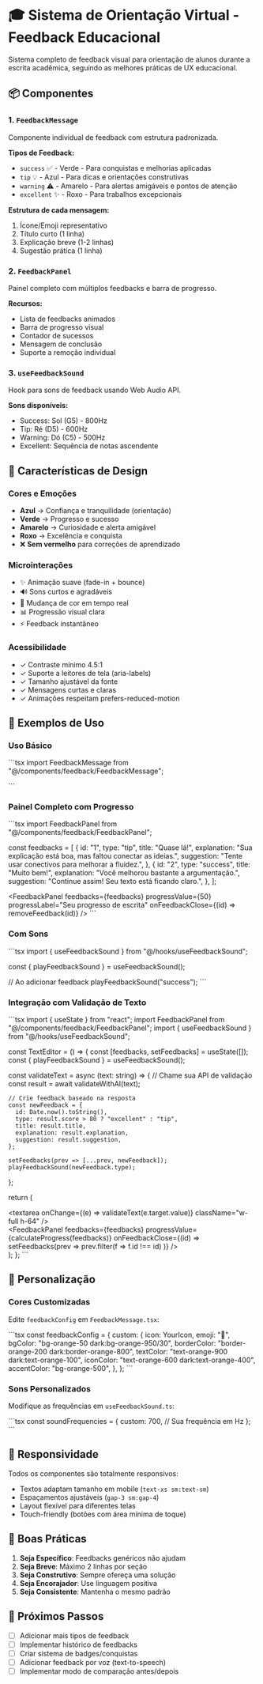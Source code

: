 # 🎓 Sistema de Orientação Virtual - Feedback Educacional

Sistema completo de feedback visual para orientação de alunos durante a escrita acadêmica, seguindo as melhores práticas de UX educacional.

## 📦 Componentes

### 1. `FeedbackMessage`
Componente individual de feedback com estrutura padronizada.

**Tipos de Feedback:**
- `success` ✅ - Verde - Para conquistas e melhorias aplicadas
- `tip` 💡 - Azul - Para dicas e orientações construtivas  
- `warning` ⚠️ - Amarelo - Para alertas amigáveis e pontos de atenção
- `excellent` ✨ - Roxo - Para trabalhos excepcionais

**Estrutura de cada mensagem:**
1. Ícone/Emoji representativo
2. Título curto (1 linha)
3. Explicação breve (1-2 linhas)
4. Sugestão prática (1 linha)

### 2. `FeedbackPanel`
Painel completo com múltiplos feedbacks e barra de progresso.

**Recursos:**
- Lista de feedbacks animados
- Barra de progresso visual
- Contador de sucessos
- Mensagem de conclusão
- Suporte a remoção individual

### 3. `useFeedbackSound`
Hook para sons de feedback usando Web Audio API.

**Sons disponíveis:**
- Success: Sol (G5) - 800Hz
- Tip: Ré (D5) - 600Hz
- Warning: Dó (C5) - 500Hz
- Excellent: Sequência de notas ascendente

## 🎨 Características de Design

### Cores e Emoções
- **Azul** → Confiança e tranquilidade (orientação)
- **Verde** → Progresso e sucesso
- **Amarelo** → Curiosidade e alerta amigável
- **Roxo** → Excelência e conquista
- ❌ **Sem vermelho** para correções de aprendizado

### Microinterações
- ✨ Animação suave (fade-in + bounce)
- 🔊 Sons curtos e agradáveis
- 🎨 Mudança de cor em tempo real
- 📊 Progressão visual clara
- ⚡ Feedback instantâneo

### Acessibilidade
- ✓ Contraste mínimo 4.5:1
- ✓ Suporte a leitores de tela (aria-labels)
- ✓ Tamanho ajustável da fonte
- ✓ Mensagens curtas e claras
- ✓ Animações respeitam prefers-reduced-motion

## 📖 Exemplos de Uso

### Uso Básico

\`\`\`tsx
import FeedbackMessage from "@/components/feedback/FeedbackMessage";

<FeedbackMessage
  type="tip"
  title="Quase lá!"
  explanation="Sua explicação está boa, mas faltou conectar as ideias."
  suggestion='Tente usar palavras como "porque", "então" ou "por isso".'
/>
\`\`\`

### Painel Completo com Progresso

\`\`\`tsx
import FeedbackPanel from "@/components/feedback/FeedbackPanel";

const feedbacks = [
  {
    id: "1",
    type: "tip",
    title: "Quase lá!",
    explanation: "Sua explicação está boa, mas faltou conectar as ideias.",
    suggestion: "Tente usar conectivos para melhorar a fluidez.",
  },
  {
    id: "2",
    type: "success",
    title: "Muito bem!",
    explanation: "Você melhorou bastante a argumentação.",
    suggestion: "Continue assim! Seu texto está ficando claro.",
  },
];

<FeedbackPanel
  feedbacks={feedbacks}
  progressValue={50}
  progressLabel="Seu progresso de escrita"
  onFeedbackClose={(id) => removeFeedback(id)}
/>
\`\`\`

### Com Sons

\`\`\`tsx
import { useFeedbackSound } from "@/hooks/useFeedbackSound";

const { playFeedbackSound } = useFeedbackSound();

// Ao adicionar feedback
playFeedbackSound("success");
\`\`\`

### Integração com Validação de Texto

\`\`\`tsx
import { useState } from "react";
import FeedbackPanel from "@/components/feedback/FeedbackPanel";
import { useFeedbackSound } from "@/hooks/useFeedbackSound";

const TextEditor = () => {
  const [feedbacks, setFeedbacks] = useState([]);
  const { playFeedbackSound } = useFeedbackSound();

  const validateText = async (text: string) => {
    // Chame sua API de validação
    const result = await validateWithAI(text);
    
    // Crie feedback baseado na resposta
    const newFeedback = {
      id: Date.now().toString(),
      type: result.score > 80 ? "excellent" : "tip",
      title: result.title,
      explanation: result.explanation,
      suggestion: result.suggestion,
    };
    
    setFeedbacks(prev => [...prev, newFeedback]);
    playFeedbackSound(newFeedback.type);
  };

  return (
    <div className="grid grid-cols-1 lg:grid-cols-2 gap-6">
      <div>
        <textarea 
          onChange={(e) => validateText(e.target.value)}
          className="w-full h-64"
        />
      </div>
      <FeedbackPanel
        feedbacks={feedbacks}
        progressValue={calculateProgress(feedbacks)}
        onFeedbackClose={(id) => setFeedbacks(prev => 
          prev.filter(f => f.id !== id)
        )}
      />
    </div>
  );
};
\`\`\`

## 🔧 Personalização

### Cores Customizadas

Edite `feedbackConfig` em `FeedbackMessage.tsx`:

\`\`\`tsx
const feedbackConfig = {
  custom: {
    icon: YourIcon,
    emoji: "🎯",
    bgColor: "bg-orange-50 dark:bg-orange-950/30",
    borderColor: "border-orange-200 dark:border-orange-800",
    textColor: "text-orange-900 dark:text-orange-100",
    iconColor: "text-orange-600 dark:text-orange-400",
    accentColor: "bg-orange-500",
  },
};
\`\`\`

### Sons Personalizados

Modifique as frequências em `useFeedbackSound.ts`:

\`\`\`tsx
const soundFrequencies = {
  custom: 700, // Sua frequência em Hz
};
\`\`\`

## 📱 Responsividade

Todos os componentes são totalmente responsivos:
- Textos adaptam tamanho em mobile (`text-xs sm:text-sm`)
- Espaçamentos ajustáveis (`gap-3 sm:gap-4`)
- Layout flexível para diferentes telas
- Touch-friendly (botões com área mínima de toque)

## 🎯 Boas Práticas

1. **Seja Específico**: Feedbacks genéricos não ajudam
2. **Seja Breve**: Máximo 2 linhas por seção
3. **Seja Construtivo**: Sempre ofereça uma solução
4. **Seja Encorajador**: Use linguagem positiva
5. **Seja Consistente**: Mantenha o mesmo padrão

## 🚀 Próximos Passos

- [ ] Adicionar mais tipos de feedback
- [ ] Implementar histórico de feedbacks
- [ ] Criar sistema de badges/conquistas
- [ ] Adicionar feedback por voz (text-to-speech)
- [ ] Implementar modo de comparação antes/depois

